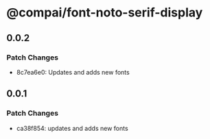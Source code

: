 # @compai/font-noto-serif-display

## 0.0.2

### Patch Changes

- 8c7ea6e0: Updates and adds new fonts

## 0.0.1

### Patch Changes

- ca38f854: updates and adds new fonts
